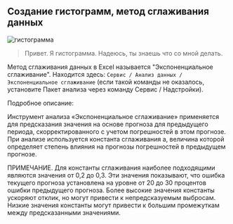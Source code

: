 Создание гистограмм, метод сглаживания данных
---

![гистограмма](http://officeimg.vo.msecnd.net/ru-ru/files/627/780/ZA010220411.gif)


> Привет. Я гистограмма. Надеюсь, ты знаешь что со мной делать.

Метод сглаживания данных в Excel называется "Экспоненциальное сглаживание". Находится здесь: `Сервис / Анализ данных / Экспоненциальное сглаживание` (если такой команды не оказалось, установите Пакет анализа через команду Сервис / Надстройки).

Подробное описание:

Инструмент анализа «Экспоненциальное сглаживание» применяется для предсказания значения на основе прогноза для предыдущего периода, скорректированного с учетом погрешностей в этом прогнозе. При анализе используется константа сглаживания a, величина которой определяет степень влияния на прогнозы погрешностей в предыдущем прогнозе.

ПРИМЕЧАНИЕ. Для константы сглаживания наиболее подходящими являются значения от 0,2 до 0,3. Эти значения показывают, что ошибка текущего прогноза установлена на уровне от 20 до 30 процентов ошибки предыдущего прогноза. Более высокие значения константы ускоряют отклик, но могут привести к непредсказуемым выбросам. Низкие значения константы могут привести к большим промежуткам между предсказанными значениями.
